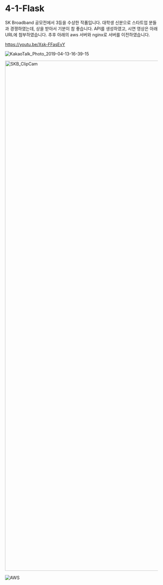 # 4-1-Flask

SK Broadband 공모전에서 3등을 수상한 작품입니다.
대학생 신분으로 스타트업 분들과 경쟁하였는데, 상을 받아서 기분이 참 좋습니다.
API를 생성하였고, 시연 영상은 아래 URL에 첨부하였습니다.
추후 아래의 aws 서버와 nginx로 서버를 이전하였습니다.

https://youtu.be/Xsk-FFasEvY

![KakaoTalk_Photo_2019-04-13-16-39-15](https://user-images.githubusercontent.com/34998051/56076344-f1261700-5e0a-11e9-9815-f4c84823bec9.jpeg)

<img width="1680" alt="SKB_ClipCam" src="https://user-images.githubusercontent.com/34998051/54665863-952de280-4b2b-11e9-9f1e-8b9e08ae8d6f.png">

![AWS](https://user-images.githubusercontent.com/34998051/54666104-3b79e800-4b2c-11e9-8a55-61dbc3de1a86.png)
